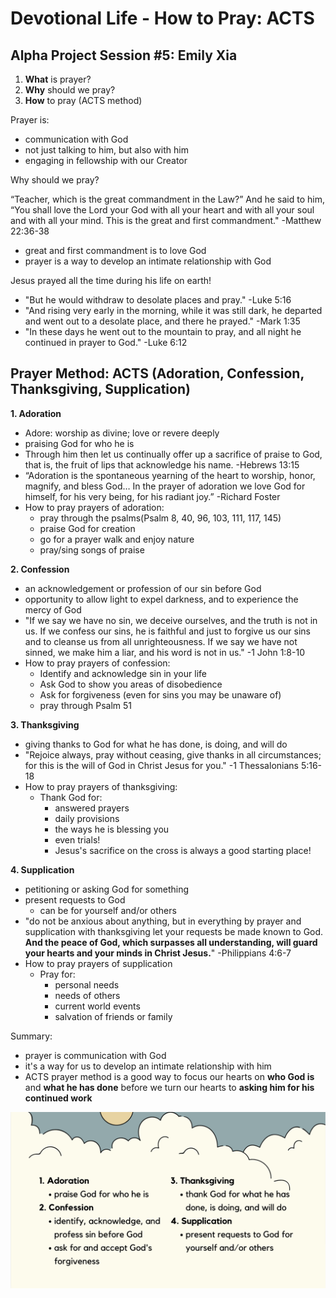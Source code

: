 # Devotional Life - How to Pray: ACTS
## Alpha Project Session #5: Emily Xia

1. **What** is prayer? 
2. **Why** should we pray?
3. **How** to pray (ACTS method)

Prayer is:
- communication with God
- not just talking to him, but also with him
- engaging in fellowship with our Creator 

Why should we pray?

“Teacher, which is the great commandment in the Law?” And he said to him, “You shall love the Lord your God with all your heart and with all your soul and with all your mind. This is the great and first commandment." -Matthew 22:36-38
- great and first commandment is to love God
- prayer is a way to develop an intimate relationship with God

Jesus prayed all the time during his life on earth! 
- "But he would withdraw to desolate places and pray." -Luke 5:16
- "And rising very early in the morning, while it was still dark, he departed and went out to a desolate place, and there he prayed." -Mark 1:35
- "In these days he went out to the mountain to pray, and all night he continued in prayer to God." -Luke 6:12

## Prayer Method: ACTS (Adoration, Confession, Thanksgiving, Supplication)

**1. Adoration**
- Adore: worship as divine; love or revere deeply
- praising God for who he is
- Through him then let us continually offer up a sacrifice of praise to God, that is, the fruit of lips that acknowledge his name. -Hebrews 13:15
- “Adoration is the spontaneous yearning of the heart to worship, honor, magnify, and bless God… In the prayer of adoration we love God for himself, for his very being, for his radiant joy.” -Richard Foster
- How to pray prayers of adoration:
  - pray through the psalms(Psalm 8, 40, 96, 103, 111, 117, 145)
  - praise God for creation
  - go for a prayer walk and enjoy nature
  - pray/sing songs of praise
  
**2. Confession**
- an acknowledgement or profession of our sin before God
- opportunity to allow light to expel darkness, and to experience the mercy of God
- "If we say we have no sin, we deceive ourselves, and the truth is not in us. If we confess our sins, he is faithful and just to forgive us our sins and to cleanse us from all unrighteousness. If we say we have not sinned, we make him a liar, and his word is not in us." -1 John 1:8-10
- How to pray prayers of confession:
  - Identify and acknowledge sin in your life
  - Ask God to show you areas of disobedience
  - Ask for forgiveness (even for sins you may be unaware of)
  - pray through Psalm 51

**3. Thanksgiving**
- giving thanks to God for what he has done, is doing, and will do
- "Rejoice always, pray without ceasing, give thanks in all circumstances; for this is the will of God in Christ Jesus for you." -1 Thessalonians 5:16-18
- How to pray prayers of thanksgiving:
  - Thank God for:
    - answered prayers
    - daily provisions
    - the ways he is blessing you
    - even trials!
    - Jesus's sacrifice on the cross is always a good starting place!

**4. Supplication** 
- petitioning or asking God for something
- present requests to God
  - can be for yourself and/or others
- "do not be anxious about anything, but in everything by prayer and supplication with thanksgiving let your requests be made known to God. **And the peace of God, which surpasses all understanding, will guard your hearts and your minds in Christ Jesus.**" -Philippians 4:6-7
- How to pray prayers of supplication
  - Pray for:
    - personal needs
    - needs of others
    - current world events
    - salvation of friends or family 

Summary:
- prayer is communication with God
- it's a way for us to develop an intimate relationship with him 
- ACTS prayer method is a good way to focus our hearts on **who God is** and **what he has done** before we turn our hearts to **asking him for his continued work**

![ACTS](img/ACTS.png)
